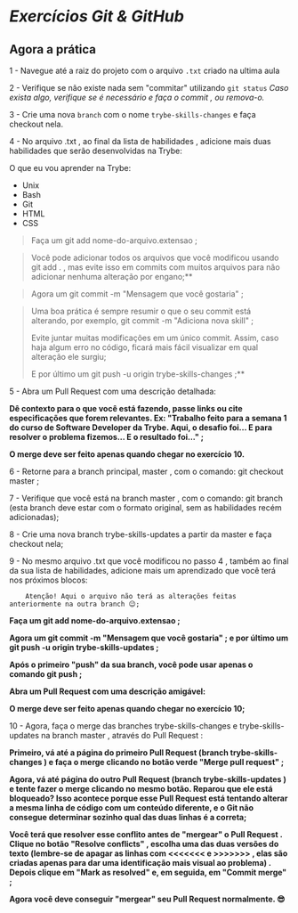 # *Exercícios Git & GitHub*

## Agora a prática


1 - Navegue até a raiz do projeto com o arquivo `.txt` criado na ultima aula

2 - Verifique se não existe nada sem "commitar" utilizando `git status`
    *Caso exista algo, verifique se é necessário e faça o commit , ou remova-o.*

3 - Crie uma nova `branch` com o nome `trybe-skills-changes` e faça checkout nela.  

4 - No arquivo .txt , ao final da lista de habilidades , adicione mais duas habilidades que serão desenvolvidas na Trybe:

O que eu vou aprender na Trybe:

- Unix
- Bash
- Git
- HTML
- CSS

>Faça um git add nome-do-arquivo.extensao ;

>Você pode adicionar todos os arquivos que você modificou usando git add . , mas evite isso em commits com muitos arquivos para não adicionar nenhuma alteração por engano;**

>Agora um git commit -m "Mensagem que você gostaria" ;

>Uma boa prática é sempre resumir o que o seu commit está alterando, por exemplo, git commit -m "Adiciona nova skill" ;
>
>Evite juntar muitas modificações em um único commit. Assim, caso haja algum erro no código, ficará mais fácil visualizar em qual alteração ele surgiu;
>
>   E por último um git push -u origin trybe-skills-changes ;**

5 - Abra um Pull Request com uma descrição detalhada:

**Dê contexto para o que você está fazendo, passe links ou cite especificações que forem relevantes. Ex: "Trabalho feito para a semana 1 do curso de Software Developer da Trybe. Aqui, o desafio foi... E para resolver o problema fizemos... E o resultado foi..." ;**

**O merge deve ser feito apenas quando chegar no exercício 10.**

6 - Retorne para a branch principal, master , com o comando: git checkout master ;

7 - Verifique que você está na branch master , com o comando: git branch (esta branch deve estar com o formato original, sem as habilidades recém adicionadas);

8 - Crie uma nova branch trybe-skills-updates a partir da master e faça checkout nela;

9 - No mesmo arquivo .txt que você modificou no passo 4 , também ao final da sua lista de habilidades, adicione mais um aprendizado que você terá nos próximos blocos:

        Atenção! Aqui o arquivo não terá as alterações feitas anteriormente na outra branch 😉;

**Faça um git add nome-do-arquivo.extensao ;**

**Agora um git commit -m "Mensagem que você gostaria" ;
e por último um git push -u origin trybe-skills-updates ;**

**Após o primeiro "push" da sua branch, você pode usar apenas o comando git push ;**

**Abra um Pull Request com uma descrição amigável:**

**O merge deve ser feito apenas quando chegar no exercício 10;**

10 - Agora, faça o merge das branches trybe-skills-changes e trybe-skills-updates na branch master , através do Pull Request :

**Primeiro, vá até a página do primeiro Pull Request (branch trybe-skills-changes ) e faça o merge clicando no botão verde "Merge pull request" ;**

**Agora, vá até página do outro Pull Request (branch trybe-skills-updates ) e tente fazer o merge clicando no mesmo botão. Reparou que ele está bloqueado? Isso acontece porque esse Pull Request está tentando alterar a mesma linha de código com um conteúdo diferente, e o Git não consegue determinar sozinho qual das duas linhas é a correta;**

**Você terá que resolver esse conflito antes de "mergear" o Pull Request . Clique no botão "Resolve conflicts" , escolha uma das duas versões do texto (lembre-se de apagar as linhas com <<<<<<< e >>>>>>> , elas são criadas apenas para dar uma identificação mais visual ao problema) . Depois clique em "Mark as resolved" e, em seguida, em "Commit merge" ;**

**Agora você deve conseguir "mergear" seu Pull Request normalmente. 😎**